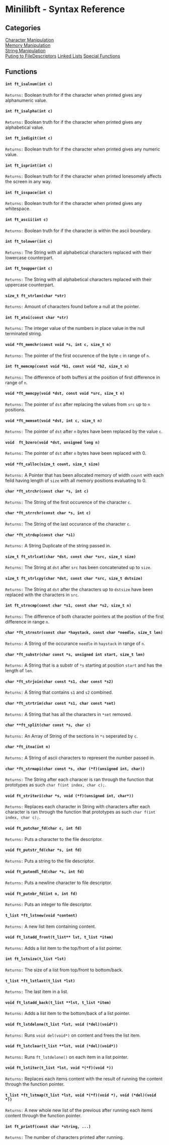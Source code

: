 # Minilibft - Syntax Reference
## Categories
[Character Manipulation](#int-ft_isalnumint-c "Goes to Character based functions")  
[Memory Manipulation](#void-ft_memchrconst-void-s-int-c-size_t-n "Goes to Memory based functinos")  
[String Manipulation](#char-ft_strchrconst-char-s-int-c "Goes to String based function")  
[Puting to FileDescriptors](#void-ft_putchar_fdchar-c-int-fd "Goes to typed printing functions")
[Linked Lists](#t_list-ft_lstnewvoid-content "Goes to Linked list manipulation functions")
[Special Functions](#int-ft_printfconst-char-string "Goes to Special Functions")

## Functions
#### `int ft_isalnum(int c)`
`Returns:` Boolean truth for if the character when printed gives any alphanumeric value.

#### `int ft_isalpha(int c)`
`Returns:` Boolean truth for if the character when printed gives any alphabetical value.

#### `int ft_isdigit(int c)`
`Returns:` Boolean truth for if the character when printed gives any numeric value.

#### `int ft_isprint(int c)`
`Returns:` Boolean truth for if the character when printed lonesomely affects the screen in any way.

#### `int ft_isspace(int c)`
`Returns:` Boolean truth for if the character when printed gives any whitespace.

#### `int ft_ascii(int c)`
`Returns:` Boolean truth for if the character is within the ascii boundary.

#### `int ft_tolower(int c)`
`Returns:` The String with all alphabetical characters replaced with their lowercase counterpart.

#### `int ft_toupper(int c)`
`Returns:` The String with all alphabetical characters replaced with their uppercase counterpart.

#### `size_t ft_strlen(char *str)`
`Returns:` Amount of characters found before a null at the pointer.

#### `int ft_atoi(const char *str)`
`Returns:` The integer value of the numbers in place value in the null terminated string.

#### `void *ft_memchr(const void *s, int c, size_t n)`
`Returns:` The pointer of the first occurence of the byte `c` in range of `n`.

#### `int ft_memcmp(const void *b1, const void *b2, size_t n)`
`Returns:` The difference of both buffers at the position of first difference in range of `n`.

#### `void *ft_memcpy(void *dst, const void *src, size_t n)`
`Returns:` The pointer of `dst` after replacing the values from `src` up to `n` positions.

#### `void *ft_memset(void *dst, int c, size_t n)`
`Returns:` The pointer of `dst` after `n` bytes have been replaced by the value `c`.

#### `void	ft_bzero(void *dst, unsigned long n)`
`Returns:` The pointer of `dst` after `n` bytes have been replaced with 0.

#### `void *ft_calloc(size_t count, size_t size)`
`Returns:` A Pointer that has been allocated memory of width `count` with each feild having length of `size` with all memory positions evaluating to 0.

#### `char *ft_strchr(const char *s, int c)`
`Returns:` The String of the first occurence of the character `c`.

#### `char *ft_strrchr(const char *s, int c)`
`Returns:` The String of the last occurance of the character `c`.

#### `char *ft_strdup(const char *s1)`
`Returns:` A String Duplicate of the string passed in.

#### `size_t ft_strlcat(char *dst, const char *src, size_t size)`
`Returns:` The String at `dst` after `src` has been concatenated up to `size`.

#### `size_t ft_strlcpy(char *dst, const char *src, size_t dstsize)`
`Returns:` The String at `dst` after the characters up to `dstsize` have been replaced with the characters in `src`.

#### `int ft_strncmp(const char *s1, const char *s2, size_t n)`
`Returns:` The difference of both character pointers at the position of the first difference in range `n`.

#### `char *ft_strnstr(const char *haystack, const char *needle, size_t len)`
`Returns:` A String of the occurance `needle` in `haystack` in range of `n`.

#### `char *ft_substr(char const *s, unsigned int start, size_t len)`
`Returns:` A String that is a substr of `*s` starting at position `start` and has the length of `len`.

#### `char *ft_strjoin(char const *s1, char const *s2)`
`Returns:` A String that contains `s1` and `s2` combined.

#### `char *ft_strtrim(char const *s1, char const *set)`
`Returns:` A String that has all the characters in `*set` removed.

#### `char **ft_split(char const *s, char c)`
`Returns:` An Array of String of the sections in `*s` seperated by `c`.

#### `char *ft_itoa(int n)`
`Returns:` A String of ascii characters to represent the number passed in.

#### `char *ft_strmapi(char const *s, char (*f)(unsigned int, char))`
`Returns:` The String after each characer is ran through the function that prototypes as such `char f(int index, char c);`.

#### `void ft_striteri(char *s, void (*f)(unsigned int, char*))`
`Returns:` Replaces each character in String with characters after each character is ran through the function that prototypes as such `char f(int index, char c);`.

#### `void ft_putchar_fd(char c, int fd)`
`Returns:` Puts a character to the file descriptor.

#### `void ft_putstr_fd(char *s, int fd)`
`Returns:` Puts a string to the file descriptor.

#### `void ft_putendl_fd(char *s, int fd)`
`Returns:` Puts a newline character to file descriptor.

#### `void ft_putnbr_fd(int n, int fd)`
`Returns:` Puts an integer to file descriptor.

#### `t_list *ft_lstnew(void *content)`
`Returns:` A new list item containing content.

#### `void ft_lstadd_front(t_list** lst, t_list *item)`
`Returns:` Adds a list item to the top/front of a list pointer.

#### `int ft_lstsize(t_list *lst)`
`Returns:` The size of a list from top/front to bottom/back.

#### `t_list *ft_lstlast(t_list *lst)`
`Returns:` The last item in a list.

#### `void ft_lstadd_back(t_list **lst, t_list *item)`
`Returns:` Adds a list item to the bottom/back of a list pointer.

#### `void ft_lstdelone(t_list *lst, void (*del)(void*))`
`Returns:` Runs `void del(void*)` on content and frees the list item.

#### `void ft_lstclear(t_list **lst, void (*del)(void*))`
`Returns:` Runs `ft_lstdelone()` on each item in a list pointer.

#### `void ft_lstiter(t_list *lst, void *(*f)(void *))`
`Returns:` Replaces each items content with the result of running the content through the function pointer.

#### `t_list *ft_lstmap(t_list *lst, void *(*f)(void *), void (*del)(void *))`
`Returns:` A new whole new list of the previous after running each items content through the function pointer.

#### `int ft_printf(const char *string, ...)`
`Returns:` The number of characters printed after running.